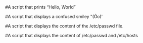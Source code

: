 #A script that prints “Hello, World”

#A script that displays a confused smiley "(Ôo)'

#A script that displays the content of the /etc/passwd file.

#A script that displays the content of /etc/passwd and /etc/hosts
